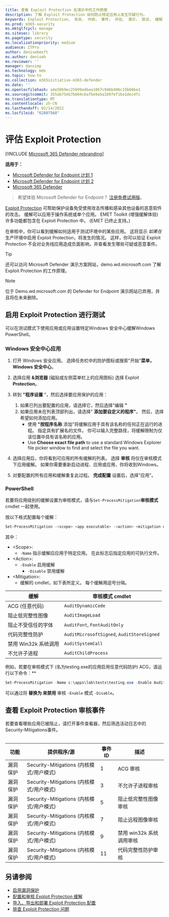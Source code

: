 ```yaml
---
title: 查看 Exploit Protection 在演示中的工作原理
description: 了解 Exploit Protection 如何防止特定应用上发生可疑行为。
keywords: Exploit Protection， 攻击， 内核， 事件， 评估， 演示， 尝试， 缓解
ms.prod: m365-security
ms.mktglfcycl: manage
ms.sitesec: library
ms.pagetype: security
ms.localizationpriority: medium
audience: ITPro
author: denisebmsft
ms.author: deniseb
ms.reviewer: ''
manager: dansimp
ms.technology: mde
ms.topic: how-to
ms.collection: m365initiative-m365-defender
ms.date: ''
ms.openlocfilehash: a4e58b9ec25699e4bea1067c946b496c15b66be1
ms.sourcegitcommit: 355ab75eb7b604c6afbe9a5a1b97ef16a1dec4fc
ms.translationtype: MT
ms.contentlocale: zh-CN
ms.lasthandoff: 02/14/2022
ms.locfileid: "62807568"
---
```

# <a name="evaluate-exploit-protection"></a>评估 Exploit Protection

[!INCLUDE [Microsoft 365 Defender rebranding](../../includes/microsoft-defender.md)]

**适用于：**
- [Microsoft Defender for Endpoint 计划 1](https://go.microsoft.com/fwlink/?linkid=2154037)
- [Microsoft Defender for Endpoint 计划 2](https://go.microsoft.com/fwlink/?linkid=2154037)
- [Microsoft 365 Defender](https://go.microsoft.com/fwlink/?linkid=2118804)

> 希望体验 Microsoft Defender for Endpoint？ [注册免费试用版](https://signup.microsoft.com/create-account/signup?products=7f379fee-c4f9-4278-b0a1-e4c8c2fcdf7e&ru=https://aka.ms/MDEp2OpenTrial?ocid=docs-wdatp-enablesiem-abovefoldlink)。

[Exploit Protection](exploit-protection.md) 可帮助保护设备免受使用攻击传播和感染其他设备的恶意软件的攻击。 缓解可以应用于操作系统或单个应用。 EMET Toolkit (增强缓解体验) 许多功能都包含在 Exploit Protection 中。  (EMET 已终止支持。) 

在审核中，你可以看到缓解如何适用于测试环境中的某些应用。 这将显示 *如果在* 生产环境中启用 Exploit Protection，将发生的情况。 这样，你可以验证 Exploit Protection 不会对业务线应用造成负面影响，并查看发生哪些可疑或恶意事件。

> [!TIP]
> 还可以访问 Microsoft Defender 演示方案网站，demo.wd.microsoft.com 了解 Exploit Protection [](https://demo.wd.microsoft.com?ocid=cx-wddocs-testground) 的工作原理。

> [!NOTE]
> 位于 Demo.wd.microsoft.com 的 Defender for Endpoint 演示网站已弃用，并且将在未来删除。

## <a name="enable-exploit-protection-for-testing"></a>启用 Exploit Protection 进行测试

可以在测试模式下使用应用或应用设置特定Windows 安全中心缓解Windows PowerShell。

### <a name="windows-security-app"></a>Windows 安全中心应用

1. 打开 Windows 安全应用。 选择任务栏中的防护图标或搜索"开始"**菜单，Windows 安全中心**。

2. 选择应用 **&浏览器** (磁贴或左侧菜单栏上的应用图标) 选择 Exploit **Protection**。

3. 转到 **"程序设置** "，然后选择要应用保护的应用：

    1. 如果已列出要配置的应用，请选择它，然后选择"编辑 **"**
    2. 如果应用未在列表顶部列出，请选择" **添加要自定义的程序"**。 然后，选择希望如何添加应用。
        - 使用 **"按程序名称** 添加"将缓解应用于具有该名称的任何正在运行的进程。 指定具有扩展名的文件。 你可以输入完整路径，将缓解限制为仅该位置中具有该名称的应用。
        - Use **Choose exact file path** to use a standard Windows Explorer file picker window to find and select the file you want.

4. 选择应用后，你将看到可应用的所有缓解的列表。 选择 **审核** 将仅在审核模式下应用缓解。 如果你需要重新启动进程、应用或应用，你将收到Windows。

5. 对要配置的所有应用和缓解重复此过程。 **完成配置** 设置后，选择"应用"。

### <a name="powershell"></a>PowerShell

若要将应用级别的缓解设置为审核模式，请与`Set-ProcessMitigation`**审核模式** cmdlet 一起使用。

按以下格式配置每个缓解：

```PowerShell
Set-ProcessMitigation -<scope> <app executable> -<action> <mitigation or options>,<mitigation or options>,<mitigation or options>
```

其中：

- \<Scope\>:
  - `-Name` 指示缓解应应用于特定应用。 在此标志后指定应用的可执行文件。
- \<Action\>:
  - `-Enable` 启用缓解
    - `-Disable` 禁用缓解
- \<Mitigation\>:
  - 缓解的 cmdlet，如下表所定义。 每个缓解用逗号分隔。

|缓解|审核模式 cmdlet|
|---|---|
|ACG (任意代码) |`AuditDynamicCode`|
|阻止低完整性图像|`AuditImageLoad`
|阻止不受信任的字体|`AuditFont`, `FontAuditOnly`|
|代码完整性防护|`AuditMicrosoftSigned`, `AuditStoreSigned`|
|禁用 Win32k 系统调用|`AuditSystemCall`|
|不允许子进程|`AuditChildProcess`|

例如，若要在审核模式下 (名为testing.exe的应用启用任意代码防护) ACG，请运行以下命令：**

```PowerShell
Set-ProcessMitigation -Name c:\apps\lob\tests\testing.exe -Enable AuditDynamicCode
```

可以通过将 **替换为 来禁用** 审核 `-Enable` 模式 `-Disable`。

## <a name="review-exploit-protection-audit-events"></a>查看 Exploit Protection 审核事件

若要查看哪些应用已被阻止，请打开事件查看器，然后筛选活动日志中的Security-Mitigations事件。<br/><br/>

|功能|提供程序/源|事件 ID|描述|
|---|---|--|---|
|漏洞保护|Security-Mitigations (内核模式/用户模式) |1|ACG 审核|
|漏洞保护|Security-Mitigations (内核模式/用户模式) |3|不允许子进程审核|
|漏洞保护|Security-Mitigations (内核模式/用户模式) |5|阻止低完整性图像审核|
|漏洞保护|Security-Mitigations (内核模式/用户模式) |7 |阻止远程图像审核|
|漏洞保护|Security-Mitigations (内核模式/用户模式) |9 |禁用 win32k 系统调用审核|
|漏洞保护|Security-Mitigations (内核模式/用户模式) |11|代码完整性防护审核|

## <a name="see-also"></a>另请参阅

- [启用漏洞保护](enable-exploit-protection.md)
- [配置和审核 Exploit Protection 缓解](customize-exploit-protection.md)
- [导入、导出和部署 Exploit Protection 配置](import-export-exploit-protection-emet-xml.md)
- [排查 Exploit Protection 问题](troubleshoot-exploit-protection-mitigations.md)
